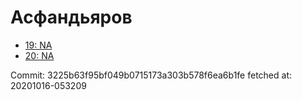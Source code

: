 # Асфандьяров
- [19: NA](19.md)
- [20: NA](20.md)

Commit: 3225b63f95bf049b0715173a303b578f6ea6b1fe
 fetched at: 20201016-053209
